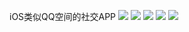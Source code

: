 iOS类似QQ空间的社交APP
![](http://chuantu.biz/t6/322/1527757267x-1404764870.jpg)
![](http://chuantu.biz/t6/322/1527757301x-1404764870.jpg)
![](http://chuantu.biz/t6/322/1527757317x-1404764870.jpg)
![](http://chuantu.biz/t6/322/1527757334x-1404764870.jpg)
![](http://chuantu.biz/t6/322/1527757355x-1404764870.jpg)
